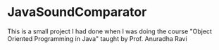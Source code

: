 # JavaSoundComparator
This is a small project I had done when I was doing the course "Object Oriented Programming in Java" taught by Prof. Anuradha Ravi
